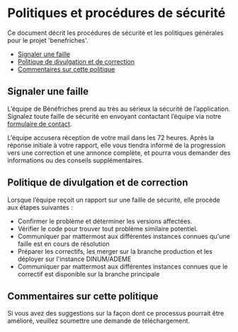 # Politiques et procédures de sécurité

Ce document décrit les procédures de sécurité et les politiques générales pour le projet 'benefriches'.

  - [Signaler une faille](#signaler-une-faille)
  - [Politique de divulgation et de correction](#politique-de-divulgation-et-de-correction)
  - [Commentaires sur cette politique](#commentaires-sur-cette-politique)

## Signaler une faille

L’équipe de Bénéfriches prend au très au sérieux la sécurité de l’application.
Signalez toute faille de sécurité en envoyant contactant l’équipe via notre [formulaire de contact](https://tally.so/r/w7xBV6).

L’équipe accusera réception de votre mail dans les 72 heures. Après la réponse initiale à votre rapport, elle vous tiendra informé de la progression vers une correction et une annonce complète, et pourra vous demander des informations ou des conseils supplémentaires.

## Politique de divulgation et de correction

Lorsque l’équipe reçoit un rapport sur une faille de sécurité, elle procède aux étapes suivantes :

  * Confirmer le problème et déterminer les versions affectées.
  * Vérifier le code pour trouver tout problème similaire potentiel.
  * Communiquer par mattermost aux différentes instances connues qu'une faille est en cours de résolution
  * Préparer les correctifs, les merger sur la branche production et les déployer sur l'instance DINUM/ADEME
  * Communiquer par mattermost aux différentes instances connues que le correctif est disponible sur la branche principale

## Commentaires sur cette politique

Si vous avez des suggestions sur la façon dont ce processus pourrait être amélioré, veuillez soumettre une demande de téléchargement.
